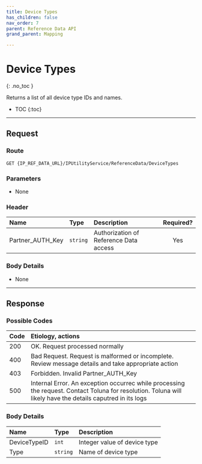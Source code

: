 ```yaml
---
title: Device Types
has_children: false
nav_order: 7
parent: Reference Data API
grand_parent: Mapping

---
```


# Device Types
{: .no_toc }

Returns a list of all device type IDs and names.

* TOC
{:toc}

---

## Request

### Route
```
GET {IP_REF_DATA_URL}/IPUtilityService/ReferenceData/DeviceTypes 
```

### Parameters

 - None

### Header

| Name | Type | Description | Required? |
| :--- | :--- | :--- | :---: |
| Partner_AUTH_Key | ```string``` | Authorization of Reference Data access | Yes |

### Body Details

 - None

---

## Response

### Possible Codes

| Code | Etiology, actions |
| :--- | :--- |
| 200 | OK. Request processed normally |
| 400 | Bad Request. Request is malformed or incomplete. Review message details and take appropriate action |
| 403 | Forbidden. Invalid Partner_AUTH_Key |
| 500 | Internal Error. An exception occurrec while processing the request. Contact Toluna for resolution. Toluna will likely have the details caputred in its logs |

### Body Details

| Name | Type | Description |
| :--- | :--- | :--- |
| DeviceTypeID | ```int``` | Integer value of device type |
| Type | ```string``` | Name of device type |